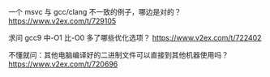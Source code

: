 
一个 msvc 与 gcc/clang 不一致的例子，哪边是对的？ https://www.v2ex.com/t/729105

求问 gcc9 中-O1 比-O0 多了哪些优化选项？ https://www.v2ex.com/t/722402

不懂就问：其他电脑编译好的二进制文件可以直接到其他机器使用吗？ https://www.v2ex.com/t/720696
